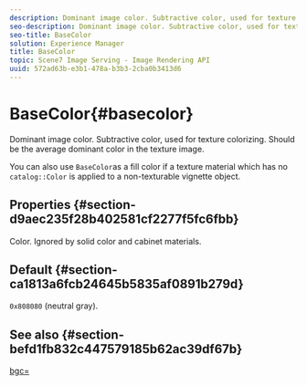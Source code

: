 ```yaml
---
description: Dominant image color. Subtractive color, used for texture colorizing. Should be the average dominant color in the texture image.
seo-description: Dominant image color. Subtractive color, used for texture colorizing. Should be the average dominant color in the texture image.
seo-title: BaseColor
solution: Experience Manager
title: BaseColor
topic: Scene7 Image Serving - Image Rendering API
uuid: 572ad63b-e3b1-478a-b3b3-2cba0b3413d6
---
```


# BaseColor{#basecolor}

Dominant image color. Subtractive color, used for texture colorizing. Should be the average dominant color in the texture image.

 You can also use `BaseColor`as a fill color if a texture material which has no `catalog::Color` is applied to a non-texturable vignette object.

## Properties {#section-d9aec235f28b402581cf2277f5fc6fbb}

Color. Ignored by solid color and cabinet materials.

## Default {#section-ca1813a6fcb24645b5835af0891b279d}

`0x808080` (neutral gray).

## See also {#section-befd1fb832c447579185b62ac39df67b}

[bgc=](../../../../../ir-api/http-protocol/image-rendering-api-ref/c-ir-http-protocol-ref/c-ir-http-protocol-command-reference/r-ir-bgc.md#reference-3f5c78cea01c4a85aa582076d23aebb0) 
